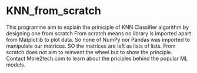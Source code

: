 # KNN_from_scratch
This programme aim to explain the priniciple of KNN Classifier algorithm by designing one from scratch
From scratch means no library is imported apart from Matplotlib to plot data.
So none of NumPy nor Pandas was imported to manipulate our matrices.
SO the matrices are left as lists of lists.
From scratch does not aim to reinvent the wheel but to show the principle.
Contact More2tech.com to learn about the priciples behind the popular ML models. 
